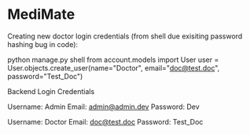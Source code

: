 # MediMate


Creating new doctor login credentials (from shell due exisiting password hashing bug in code):

python manage.py shell
from account.models import User
user = User.objects.create_user(name="Doctor", email="doc@test.doc", password="Test_Doc")


Backend Login Credentials

Username: Admin
Email: admin@admin.dev
Password: Dev


Username: Doctor
Email: doc@test.doc
Password: Test_Doc